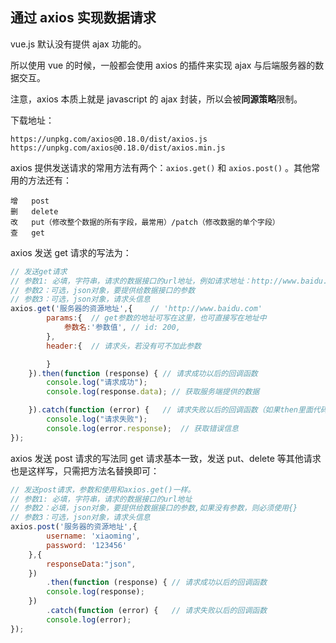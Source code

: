 ## 通过 axios 实现数据请求



vue.js 默认没有提供 ajax 功能的。

所以使用 vue 的时候，一般都会使用 axios 的插件来实现 ajax 与后端服务器的数据交互。

注意，axios 本质上就是 javascript 的 ajax 封装，所以会被**同源策略**限制。

下载地址：

```
https://unpkg.com/axios@0.18.0/dist/axios.js
https://unpkg.com/axios@0.18.0/dist/axios.min.js
```

axios 提供发送请求的常用方法有两个：`axios.get()` 和 `axios.post()` 。其他常用的方法还有：

```
增   post
删   delete
改   put（修改整个数据的所有字段，最常用）/patch（修改数据的单个字段）
查   get 
```

axios 发送 get 请求的写法为：

```javascript
// 发送get请求
// 参数1: 必填，字符串，请求的数据接口的url地址，例如请求地址：http://www.baidu.com?id=200
// 参数2：可选，json对象，要提供给数据接口的参数
// 参数3：可选，json对象，请求头信息
axios.get('服务器的资源地址',{    // 'http://www.baidu.com'
        params:{  // get参数的地址可写在这里，也可直接写在地址中
            参数名:'参数值', // id: 200,
        },
        header:{  // 请求头，若没有可不加此参数

        }
    }).then(function (response) { // 请求成功以后的回调函数
        console.log("请求成功");
        console.log(response.data); // 获取服务端提供的数据

    }).catch(function (error) {   // 请求失败以后的回调函数（如果then里面代码报错，也会执行这里的代码）
        console.log("请求失败");
        console.log(error.response);  // 获取错误信息
});
```

axios 发送 post 请求的写法同 get 请求基本一致，发送 put、delete 等其他请求也是这样写，只需把方法名替换即可：

```javascript
// 发送post请求，参数和使用和axios.get()一样。
// 参数1: 必填，字符串，请求的数据接口的url地址
// 参数2：必填，json对象，要提供给数据接口的参数,如果没有参数，则必须使用{}
// 参数3：可选，json对象，请求头信息
axios.post('服务器的资源地址',{
        username: 'xiaoming',
        password: '123456'
    },{
        responseData:"json",
    })
        .then(function (response) { // 请求成功以后的回调函数
        console.log(response);
    })
        .catch(function (error) {   // 请求失败以后的回调函数
        console.log(error);
});
```

